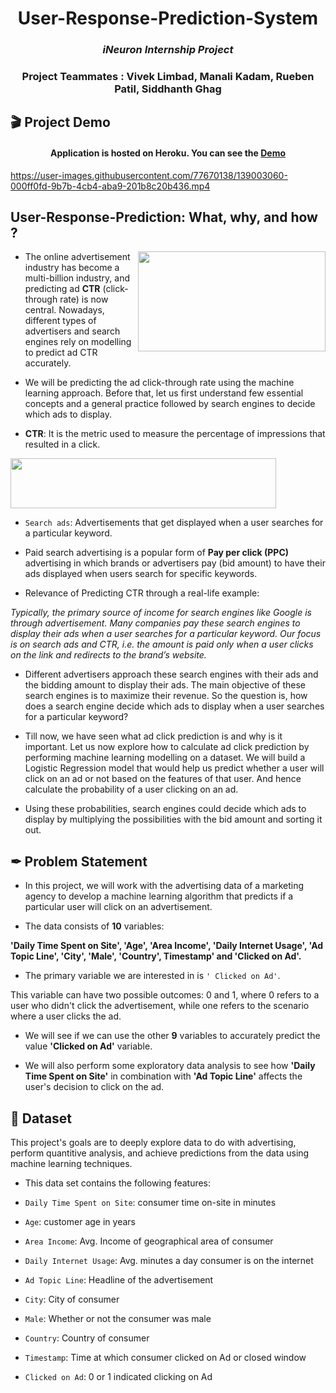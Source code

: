 <div align = "center">
  
# User-Response-Prediction-System
  
<h3> <i> iNeuron Internship Project</i></h3>
  
<h3>Project Teammates : Vivek Limbad, Manali Kadam, Rueben Patil, Siddhanth Ghag </h3>
  
</div>

## 🎬 Project Demo

<h4 align = "center">Application is hosted on Heroku. You can see the <a href="https://user-response-prediction.herokuapp.com/">Demo</a></h4>

https://user-images.githubusercontent.com/77670138/139003060-000ff0fd-9b7b-4cb4-aba9-201b8c20b436.mp4


## User-Response-Prediction: What, why, and how ?

<img align = "right" src="https://miro.medium.com/max/960/1*hIPMAi6s0xF23Y8GWcPWWA.gif" style="width:300px;height:160px;"></img>    

- The online advertisement industry has become a multi-billion industry, and predicting ad **CTR** (click-through rate) is now central. Nowadays, different types of advertisers and search engines rely on modelling to predict ad CTR accurately.

- We will be predicting the ad click-through rate using the machine learning approach. Before that, let us first understand few essential concepts and a general practice followed by search engines to decide which ads to display.

- **CTR**: It is the metric used to measure the percentage of impressions that resulted in a click.

<img src = "https://user-images.githubusercontent.com/77670138/138988506-56d6da1a-0fa3-4a4b-9b51-1738c27d9613.jpg" style="width:425px;height:80px;"></img>   

- ```Search ads```: Advertisements that get displayed when a user searches for a particular keyword. 

- Paid search advertising is a popular form of **Pay per click (PPC)** advertising in which brands or advertisers pay (bid amount) to have their ads displayed when users search for specific keywords.

- Relevance of Predicting CTR through a real-life example:

<i>Typically, the primary source of income for search engines like Google is through advertisement. Many companies pay these search engines to display their ads when a user searches for a particular keyword. Our focus is on search ads and CTR, i.e. the amount is paid only when a user clicks on the link and redirects to the brand’s website.</i>

- Different advertisers approach these search engines with their ads and the bidding amount to display their ads. The main objective of these search engines is to maximize their revenue. So the question is, how does a search engine decide which ads to display when a user searches for a particular keyword?

- Till now, we have seen what ad click prediction is and why is it important. Let us now explore how to calculate ad click prediction by performing machine learning modelling on a dataset. We will build a Logistic Regression model that would help us predict whether a user will click on an ad or not based on the features of that user. And hence calculate the probability of a user clicking on an ad.

- Using these probabilities, search engines could decide which ads to display by multiplying the possibilities with the bid amount and sorting it out.

## ✒ Problem Statement

- In this project, we will work with the advertising data of a marketing agency to develop a machine learning algorithm that predicts if a particular user will click on an advertisement.

- The data consists of **10** variables:

**'Daily Time Spent on Site', 'Age', 'Area Income', 'Daily Internet Usage', 'Ad Topic Line', 'City', 'Male', 'Country', Timestamp' and 'Clicked on Ad'.**

- The primary variable we are interested in is ```' Clicked on Ad'```.

This variable can have two possible outcomes: 0 and 1, where 0 refers to a user who didn't click the advertisement, while one refers to the scenario where a user clicks the ad.

- We will see if we can use the other **9** variables to accurately predict the value **'Clicked on Ad'** variable. 

- We will also perform some exploratory data analysis to see how **'Daily Time Spent on Site'** in combination with **'Ad Topic Line'** affects the user's decision to click on the ad.

## 📂 Dataset

This project's goals are to deeply explore data to do with advertising, perform quantitive analysis, and achieve predictions from the data using machine learning techniques.

- This data set contains the following features:

- ```Daily Time Spent on Site```: consumer time on-site in minutes

- ```Age```: customer age in years

- ```Area Income```: Avg. Income of geographical area of consumer

- ```Daily Internet Usage```: Avg. minutes a day consumer is on the internet

- ```Ad Topic Line```: Headline of the advertisement

- ```City```: City of consumer

- ```Male```: Whether or not the consumer was male

- ```Country```: Country of consumer

- ```Timestamp```: Time at which consumer clicked on Ad or closed window

- ```Clicked on Ad```: 0 or 1 indicated clicking on Ad

